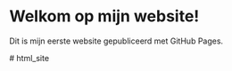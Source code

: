 <!DOCTYPE html>
<html lang="en">
<head>
    <meta charset="UTF-8">
    <meta name="viewport" content="width=device-width, initial-scale=1.0">
    <title>Mijn Eerste Website</title>
</head>
<body>
    <h1>Welkom op mijn website!</h1>
    <p>Dit is mijn eerste website gepubliceerd met GitHub Pages.</p>
</body>
</html>
# html_site
